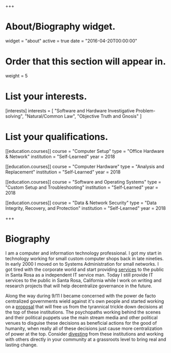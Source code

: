 +++
# About/Biography widget.
widget = "about"
active = true
date = "2016-04-20T00:00:00"

# Order that this section will appear in.
weight = 5

# List your interests.
[interests]
  interests = [
    "Software and Hardware Investigative Problem-solving",
    "Natural/Common Law",
    "Objective Truth and Gnosis"
  ]

# List your qualifications.
[[education.courses]]
  course = "Computer Setup"
  type = "Office Hardware & Network"
  institution = "Self-Learned"
  year = 2018

[[education.courses]]
  course = "Computer Hardware"
  type = "Analysis and Replacement"
  institution = "Self-Learned"
  year = 2018

[[education.courses]]
  course = "Software and Operating Systems"
  type = "Custom Setup and Troubleshooting"
  institution = "Self-Learned"
  year = 2018

[[education.courses]]
  course = "Data & Network Security"
  type = "Data Integrity, Recovery, and Protection"
  institution = "Self-Learned"
  year = 2018

+++

# Biography

I am a computer and information technology professional. I got my start in technology working for small custom computer shops back in late nineties. In early 2000 I moved on to Systems Administration for small networks. I got tired with the corporate world and start providing [services](/services/) to the public in Santa Rosa as a independent IT service man. Today I still provide IT services to the public in Santa Rosa, California while I work on writing and research projects that will help decentralize governance in the future.

Along the way during 9/11 I became concerned with the power de facto centralized governments wield against it's own people and started working on a [proposal](../resources/proposals/commonwealth.html) that will free us from the tyrannical trickle down decisions at the top of these institutions.  The psychopaths working behind the scenes and their political puppets use the main stream media and other political venues to disguise these decisions as beneficial actions for the good of humanity, when really all of these decisions just cause more centralization of power at the top. Consider [divesting](../resources/articles/divestment) from these institutions and working with others directly in your community at a grassroots level to bring real and lasting change.
